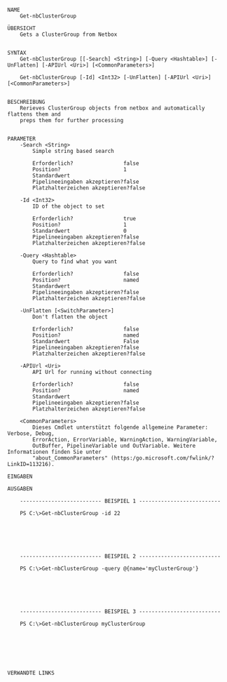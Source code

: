 ﻿```

NAME
    Get-nbClusterGroup
    
ÜBERSICHT
    Gets a ClusterGroup from Netbox
    
    
SYNTAX
    Get-nbClusterGroup [[-Search] <String>] [-Query <Hashtable>] [-UnFlatten] [-APIUrl <Uri>] [<CommonParameters>]
    
    Get-nbClusterGroup [-Id] <Int32> [-UnFlatten] [-APIUrl <Uri>] [<CommonParameters>]
    
    
BESCHREIBUNG
    Rerieves ClusterGroup objects from netbox and automatically flattens them and
    preps them for further processing
    

PARAMETER
    -Search <String>
        Simple string based search
        
        Erforderlich?                false
        Position?                    1
        Standardwert                 
        Pipelineeingaben akzeptieren?false
        Platzhalterzeichen akzeptieren?false
        
    -Id <Int32>
        ID of the object to set
        
        Erforderlich?                true
        Position?                    1
        Standardwert                 0
        Pipelineeingaben akzeptieren?false
        Platzhalterzeichen akzeptieren?false
        
    -Query <Hashtable>
        Query to find what you want
        
        Erforderlich?                false
        Position?                    named
        Standardwert                 
        Pipelineeingaben akzeptieren?false
        Platzhalterzeichen akzeptieren?false
        
    -UnFlatten [<SwitchParameter>]
        Don't flatten the object
        
        Erforderlich?                false
        Position?                    named
        Standardwert                 False
        Pipelineeingaben akzeptieren?false
        Platzhalterzeichen akzeptieren?false
        
    -APIUrl <Uri>
        API Url for running without connecting
        
        Erforderlich?                false
        Position?                    named
        Standardwert                 
        Pipelineeingaben akzeptieren?false
        Platzhalterzeichen akzeptieren?false
        
    <CommonParameters>
        Dieses Cmdlet unterstützt folgende allgemeine Parameter: Verbose, Debug,
        ErrorAction, ErrorVariable, WarningAction, WarningVariable,
        OutBuffer, PipelineVariable und OutVariable. Weitere Informationen finden Sie unter 
        "about_CommonParameters" (https:/go.microsoft.com/fwlink/?LinkID=113216). 
    
EINGABEN
    
AUSGABEN
    
    -------------------------- BEISPIEL 1 --------------------------
    
    PS C:\>Get-nbClusterGroup -id 22
    
    
    
    
    
    
    -------------------------- BEISPIEL 2 --------------------------
    
    PS C:\>Get-nbClusterGroup -query @{name='myClusterGroup'}
    
    
    
    
    
    
    -------------------------- BEISPIEL 3 --------------------------
    
    PS C:\>Get-nbClusterGroup myClusterGroup
    
    
    
    
    
    
    
VERWANDTE LINKS



```

